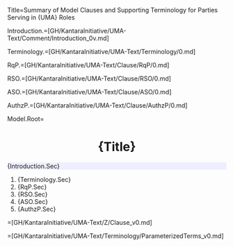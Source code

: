 Title=Summary of Model Clauses and Supporting Terminology for Parties Serving in {UMA} Roles

Introduction.=[GH/KantaraInitiative/UMA-Text/Comment/Introduction_0v.md]

Terminology.=[GH/KantaraInitiative/UMA-Text/Terminology/0.md]

RqP.=[GH/KantaraInitiative/UMA-Text/Clause/RqP/0.md]

RSO.=[GH/KantaraInitiative/UMA-Text/Clause/RSO/0.md]

ASO.=[GH/KantaraInitiative/UMA-Text/Clause/ASO/0.md]

AuthzP.=[GH/KantaraInitiative/UMA-Text/Clause/AuthzP/0.md]

Model.Root=<h1 align="center">{Title}</h1><div style="background-color: #EEEEFF">{Introduction.Sec}</div><ol><li>{Terminology.Sec}<li>{RqP.Sec}<li>{RSO.Sec}<li>{ASO.Sec}<li>{AuthzP.Sec}</ol>

=[GH/KantaraInitiative/UMA-Text/Z/Clause_v0.md]

=[GH/KantaraInitiative/UMA-Text/Terminology/ParameterizedTerms_v0.md]